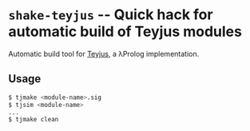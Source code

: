 `shake-teyjus` -- Quick hack for automatic build of Teyjus modules
==================================================================
Automatic build tool for [Teyjus](http://teyjus.cs.umn.edu), a λProlog implementation.

Usage
-----

```zsh
$ tjmake <module-name>.sig
$ tjsim <module-name>
...
$ tjmake clean
```
